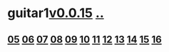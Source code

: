 # guitar1[v0.0.15](https://github.com/shanuan/guitar1/edit/master/2020/08/README.md) [..](..)
## [05](05) [06](06) [07](07) [08](08) [09](09) [10](10) [11](11) [12](12) [13](13) [14](14) [15](15) [16](16)